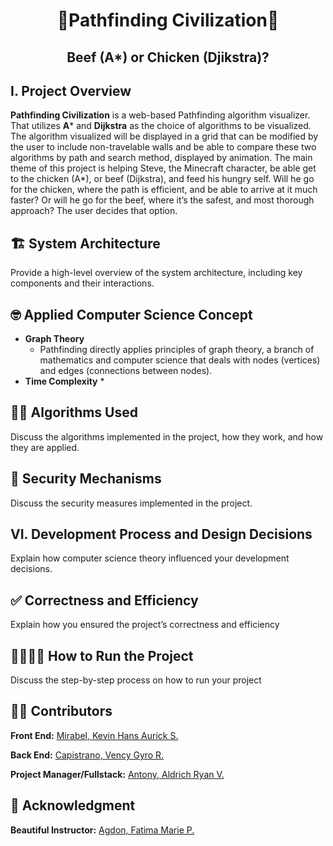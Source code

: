 <h1 align="center">🍗Pathfinding Civilization🥩</h1>
<h2 align="center">Beef (A*) or Chicken (Djikstra)?</h2>

## I. Project Overview
**Pathfinding Civilization** is a web-based Pathfinding algorithm visualizer. That utilizes **A*** and **Dijkstra** as the choice of algorithms to be visualized. The algorithm visualized will be displayed in a grid that can be modified by the user to include non-travelable walls and be able to compare these two algorithms by path and search method, displayed by animation. The main theme of this project is helping Steve, the Minecraft character, be able get to the chicken (A*), or beef (Dijkstra), and feed his hungry self. Will he go for the chicken, where the path is efficient, and be able to arrive at it much faster? Or will he go for the beef, where it’s the safest, and most thorough approach? The user decides that option.

## 🏗️ System Architecture
Provide a high-level overview of the system architecture, including
key components and their interactions.

## 🤓 Applied Computer Science Concept
* **Graph Theory**
  * Pathfinding directly applies principles of graph theory, a branch of mathematics and computer science that deals with nodes (vertices) and edges (connections between nodes).
* **Time Complexity**
  * 
## 😵‍💫 Algorithms Used
Discuss the algorithms implemented in the project, how they work,
and how they are applied.

## 🔐 Security Mechanisms
Discuss the security measures implemented in the project.

## VI. Development Process and Design Decisions
Explain how computer science theory influenced your development
decisions.

## ✅ Correctness and Efficiency
Explain how you ensured the project’s correctness and efficiency

## 🏃🏿‍♂️‍➡️ How to Run the Project
Discuss the step-by-step process on how to run your project

## 🧑‍💻 Contributors
**Front End:** [Mirabel, Kevin Hans Aurick S.](https://github.com/kebinmirabel)

**Back End:** [Capistrano, Vency Gyro R.](https://github.com/KazuMoment)

**Project Manager/Fullstack:** [Antony, Aldrich Ryan V.](https://github.com/Kryptiku)

## 💖 Acknowledgment
**Beautiful Instructor:** [Agdon, Fatima Marie P.](https://github.com/marieemoiselle)
